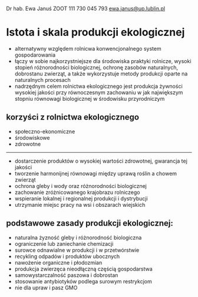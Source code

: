 Dr hab. Ewa Januś 
ZOOT 111 
730 045 793
ewa.janus@up.lublin.pl

# Istota i skala produkcji ekologicznej
- alternatywny względem rolnicwa konwencjonalnego system gospodarowania
- łączy w sobie najkorzystniejsze dla środowiska praktyki rolnicze, wysoki stopień różnorodności biologicznej, ochronę zasobów naturalnych, dobrostanu zwierząt, a także wykorzystuje metody produkcji oparte na naturalnych procesach
- nadrzędnym celem rolnictwa ekologicznego jest produkcja żywności wysokiej jakości przy równoczesnym zachowaniu w jak największym stopniu równowagi biologicznej w środowisku przyrodniczym

##  korzyści z rolnictwa ekologicznego
- społeczno-ekonomiczne
- środowiskowe
- zdrowotne
-----
- dostarczenie produktów o wysokiej wartości zdrowotnej, gwarancja tej jakości
- tworzenie harmonijnej równowagi między uprawą roślin a chowem zwierząt
- ochrona gleby i wody oraz różnorodności biologicznej
- zachowanie zróżnicowanego krajobrazu rolniczego
- wspieranie lokalnej i regionalnej produkcji i dystrybucji
- utrzymanie miejsc pracy na wsi i obszarach wiejskich

## podstawowe zasady produkcji ekologicznej:
- naturalna żyzność gleby i różnorodność biologiczna
- ograniczenie lub zaniechanie chemizacji
- surowce odnawialne w produkcji i w przetwórstwie
- recykling odpadów i produktów ubocznych
- nawożenie organiczne i płodozmian
- produkcja zwierzęca nieodłączną częścią gospodarstwa
- samowystarczalność paszowa i dobrostan
- stosowanie antybiotyków podlega surowym restrykcjom
- nie dla upraw i pasz GMO